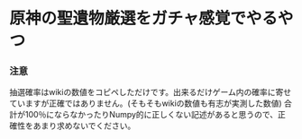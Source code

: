 # 原神の聖遺物厳選をガチャ感覚でやるやつ
### 注意
抽選確率はwikiの数値をコピペしただけです。出来るだけゲーム内の確率に寄せていますが正確ではありません。(そもそもwikiの数値も有志が実測した数値)
合計が100％にならなかったりNumpy的に正しくない記述があると思うので、正確性をあまり求めないでください。
